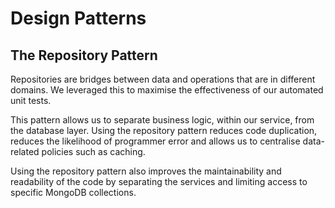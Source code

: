 # Design Patterns
## The Repository Pattern
Repositories are bridges between data and operations that are in different domains. We leveraged this to maximise the effectiveness of our automated unit tests.

This pattern allows us to separate business logic, within our service, from the database layer. Using the repository pattern reduces code duplication, reduces the likelihood of programmer error and allows us to centralise data-related policies such as caching.

Using the repository pattern also improves the maintainability and readability of the code by separating the services and limiting access to specific MongoDB collections.